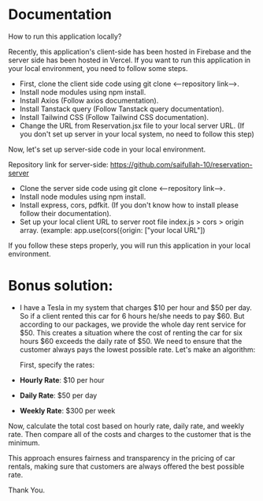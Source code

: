 # Documentation

How to run this application locally?

Recently, this application's client-side has been hosted in Firebase and the server side has been hosted in Vercel. If you want to run this application in your local environment, you need to follow some steps.
- First, clone the client side code using git clone <--repository link-->.
- Install node modules using npm install.
- Install Axios (Follow axios documentation).
- Install Tanstack query (Follow Tanstack query documentation).
- Install Tailwind CSS (Follow Tailwind CSS documentation).
- Change the URL from Reservation.jsx file to your local server URL. (If you don't set up server in your local system, no need to follow this step)
  
Now, let's set up server-side code in your local environment.

 Repository link for server-side:  https://github.com/saifullah-10/reservation-server

 - Clone the server side code using git clone <--repository link-->.
 - Install node modules using npm install.
 - Install express, cors, pdfkit. (If you don't know how to install please follow their documentation).
 - Set up your local client URL to server root file index.js > cors > origin array. (example: app.use(cors({origin: ["your local URL"])  

If you follow these steps properly, you will  run this application in your local environment.

# Bonus solution:

- I have a Tesla in my system that charges $10 per hour and $50 per day. So if a client rented this car for 6 hours he/she needs to pay $60. But according to our packages, we provide the whole day rent service for $50. This creates a situation where the cost of renting the car for six hours $60 exceeds the daily rate of $50. We need to ensure that the customer always pays the lowest possible rate. Let's make an algorithm:

  First, specify the rates:
 - **Hourly Rate**: $10 per hour
 - **Daily Rate**: $50 per day
 - **Weekly Rate**: $300 per week

Now, calculate the total cost based on hourly rate, daily rate, and weekly rate. Then compare all of the costs and charges to the customer that is the minimum. 


This approach ensures fairness and transparency in the pricing of car rentals, making sure that customers are always offered the best possible rate.

Thank You.
